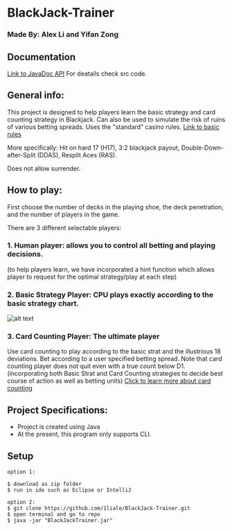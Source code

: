 # BlackJack-Trainer

### Made By: Alex Li and Yifan Zong 

## Documentation
[Link to JavaDoc API](https://1liale.github.io/BlackJack-Trainer/)
For deatails check src code.

## General info:
This project is designed to help players learn the basic strategy and card counting strategy in Blackjack.
Can also be used to simulate the risk of ruins of various betting spreads.
Uses the "standard" casino rules.
[Link to basic rules](https://youtu.be/dQw4w9WgXcQ?t=22)

More specifically: Hit on hard 17 (H17), 3:2 blackjack payout, Double-Down-after-Split (DDAS), Resplit Aces (RAS).

Does not allow surrender.

## How to play:
First choose the number of decks in the playing shoe, the deck penetration, and the number of players in the game.

There are 3 different selectable players:
### 1. Human player: allows you to control all betting and playing decisions.

  (to help players learn, we have incorporated a hint function which allows player to request for the optimal 
  strategy/play at each step)
### 2. Basic Strategy Player: CPU plays exactly according to the basic strategy chart.

![alt text](https://www.blackjackapprenticeship.com/wp-content/uploads/2018/08/BJA_Basic_Strategy.jpg)
  
### 3. Card Counting Player: The ultimate player
Use card counting to play according to the basic strat and the illustrious 18 deviations.
Bet according to a user specified betting spread.
Note that card counting player does not quit even with a true count below D1.
(incorporating both Basic Strat and Card Counting strategies to decide best course of action as well as betting units)
[Click to learn more about card counting](https://www.youtube.com/watch?v=SHK2C-QQR-k)


## Project Specifications:
- Project is created using Java 
- At the present, this program only supports CLI.
	
## Setup
```
option 1:

$ download as zip folder
$ run in ide such as Eclipse or IntelliJ   

option 2:
$ git clone https://github.com/1liale/BlackJack-Trainer.git
$ open terminal and go to repo
$ java -jar "BlackJackTrainer.jar"

```

